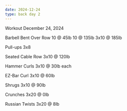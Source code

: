 ```yaml
---
date: 2024-12-24
type: back day 2
---
```

Workout December 24, 2024

Barbell Bent Over Row
10 @ 45lb
10 @ 135lb
3x10 @ 185lb

Pull-ups
3x8

Seated Cable Row
3x10 @ 120lb

Hammer Curls
3x10 @ 30lb each

EZ-Bar Curl
3x10 @ 60lb

Shrugs
3x10 @ 90lb

Crunches
3x20 @ 0lb

Russian Twists
3x20 @ 8lb